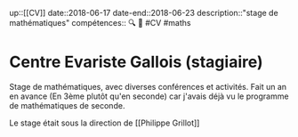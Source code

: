 up::[[CV]]
date::2018-06-17
date-end::2018-06-23
description::"stage de mathématiques"
compétences:: 🔍 🧮
#CV #maths 
# Centre Evariste Gallois (stagiaire)
Stage de mathématiques, avec diverses conférences et activités.
Fait un an en avance (En 3ème plutôt qu'en seconde) car j'avais déjà vu le programme de mathématiques de seconde.

Le stage était sous la direction de [[Philippe Grillot]]


